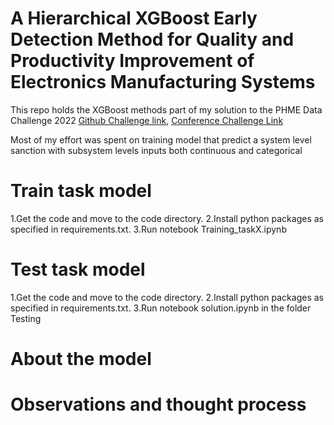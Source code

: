 # A Hierarchical XGBoost Early Detection Method for Quality and Productivity Improvement of Electronics Manufacturing Systems
This repo holds the XGBoost methods part of my solution to the PHME Data Challenge 2022 [Github Challenge link](https://github.com/PHME-Datachallenge/Data-Challenge-2022), [Conference Challenge Link](https://phm-europe.org/data-challenge)

Most of my effort was spent on training model that predict a system level sanction with subsystem levels inputs both continuous and categorical

# Train task model

1.Get the code and move to the code directory.
2.Install python packages as specified in requirements.txt.
3.Run notebook Training_taskX.ipynb


# Test task model
1.Get the code and move to the code directory.
2.Install python packages as specified in requirements.txt.
3.Run notebook solution.ipynb in the folder Testing


# About the model


# Observations and thought process




